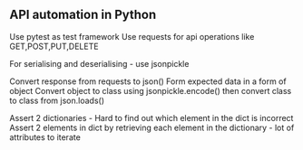 ## API automation in Python

Use pytest as test framework
Use requests for api operations like GET,POST,PUT,DELETE

For serialising and deserialising - use jsonpickle

Convert response from requests to json()
Form expected data in a form of object
Convert object to class<str> using jsonpickle.encode()
then convert class<str> to class<dict> from json.loads()

Assert 2 dictionaries - Hard to find out which element in the dict is incorrect
Assert 2 elements in dict by retrieving each element in the dictionary - lot of attributes to iterate